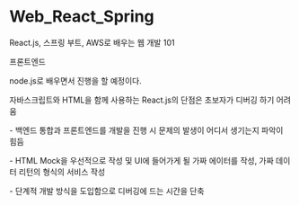# Web_React_Spring
React.js, 스프링 부트, AWS로 배우는 웹 개발 101 

프론트엔드 

node.js로 배우면서 진행을 할 예정이다.

자바스크립트와 HTML을 함께 사용하는 React.js의 단점은 초보자가 디버깅 하기 어려움

\- 백엔드 통합과 프론트엔드를 개발을 진행 시 문제의 발생이 어디서 생기는지 파악이 힘듬

\- HTML Mock을 우선적으로 작성 및 UI에 들어가게 될 가짜 에이터를 작성, 가짜 데이터 리턴의 형식의 서비스 작성

\- 단계적 개발 방식을 도입함으로 디버깅에 드는 시간을 단축